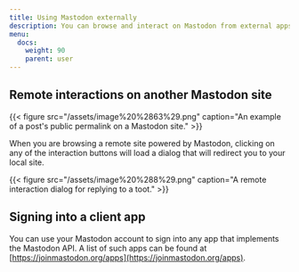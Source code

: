 ```yaml
---
title: Using Mastodon externally
description: You can browse and interact on Mastodon from external apps or websites.
menu:
  docs:
    weight: 90
    parent: user
---
```


## Remote interactions on another Mastodon site

{{< figure src="/assets/image%20%2863%29.png" caption="An example of a post&apos;s public permalink on a Mastodon site." >}}

When you are browsing a remote site powered by Mastodon, clicking on any of the interaction buttons will load a dialog that will redirect you to your local site.

{{< figure src="/assets/image%20%288%29.png" caption="A remote interaction dialog for replying to a toot." >}}

## Signing into a client app

You can use your Mastodon account to sign into any app that implements the Mastodon API. A list of such apps can be found at [https://joinmastodon.org/apps](https://joinmastodon.org/apps).

